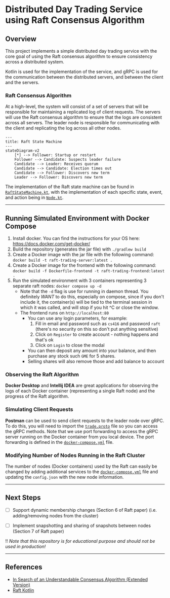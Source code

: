 # Distributed Day Trading Service using Raft Consensus Algorithm

## Overview

This project implements a simple distributed day trading service with the core goal of using the Raft consensus algorithm to ensure consistency across a distributed system.

Kotlin is used for the implementation of the service, and gRPC is used for the communication between the distributed servers, and between the client and the servers.

### Raft Consensus Algorithm
At a high-level, the system will consist of a set of servers that will be responsible for maintaining a replicated log of client requests. 
The servers will use the Raft consensus algorithm to ensure that the logs are consistent across all servers. 
The leader node is responsible for communicating with the client and replicating the log across all other nodes.

```mermaid
---
title: Raft State Machine
---
stateDiagram-v2
    [*] --> Follower: Startup or restart
    Follower --> Candidate: Suspects leader failure
    Candidate --> Leader: Receives quorum
    Candidate --> Candidate: Election times out
    Candidate --> Follower: Discovers new term
    Leader --> Follower: Discovers new term
```

The implementation of the Raft state machine can be found in [`RaftStateMachine.kt`](app/src/main/kotlin/cs416/lambda/capstone/state/RaftStateMachine.kt),
with the implementation of each specific state, event, and action being in [`Node.kt`](app/src/main/kotlin/cs416/lambda/capstone/Node.kt).

---

## Running Simulated Environment with Docker Compose

1. Install docker. You can find the instructions for your OS here: https://docs.docker.com/get-docker/
2. Build the repository (generates the jar file) with `./gradlew build`
3. Create a Docker image with the jar file with the following command: `docker build -t raft-trading-server:latest .`
4. Create a Docker image for the frontend with the following command: `docker build -f Dockerfile-frontend -t raft-trading-frontend:latest .`
5. Run the simulated environment with 3 containers representing 3 separate raft nodes: `docker compose up -d`
   - Note that the `-d` flag is use for running in daemon thread. You definitely *WANT* to do this, especially on compose,
    since if you don't include it, the container(s) will be tied to the terminal session in which it was called, 
    and will stop if you hit ^C or close the window. 
   - The frontend runs on `http://localhost:80`
     - You can use any login parameters, for example:
       1. Fill in email and password such as `cs416` and password `raft` (there's no security on this so don't put anything sensitive)
       2. Click on `Register` to create account - nothing happens and that's ok
       3. Click on `Login` to close the modal
     - You can then deposit any amount into your balance, and then purchase any stock such `GME` for 5 shares.
     - Selling shares will also remove those and add balance to account

### Observing the Raft Algorithm
**Docker Desktop** and **Intellij IDEA** are great applications for observing the logs of each Docker container (representing a single Raft node) and the progress of the Raft algorithm.

### Simulating Client Requests
**Postman** can be used to send client requests to the leader node over gRPC. To do this, you will need to import the [`trade.proto`](app/src/main/proto/trade.proto) file so you can access the gRPC methods.
Note that we use port forwarding to access the gRPC server running on the Docker container from you local device. The port forwarding is defined in the [`docker-compose.yml`](docker-compose.yml) file.

### Modifying Number of Nodes Running in the Raft Cluster
The number of nodes (Docker containers) used by the Raft can easily be changed by adding additional services to the [`docker-compose.yml`](docker-compose.yml) file
and updating the `config.json` with the new node information.

---

## Next Steps
- [ ] Support dynamic membership changes (Section 6 of Raft paper) (i.e. adding/removing nodes from the cluster)

- [ ] Implement snapshotting and sharing of snapshots between nodes (Section 7 of Raft paper)

‼️ _Note that this repository is for educational purpose and should not be used in production!_ 

---

## References
- [In Search of an Understandable Consensus Algorithm
  (Extended Version)](https://raft.github.io/raft.pdf)
- [Raft Kotlin](https://github.com/AChepurnoi/raft-kotlin)
